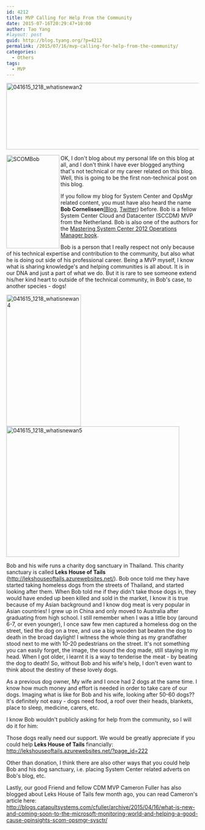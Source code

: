 ```yaml
---
id: 4212
title: MVP Calling for Help From the Community
date: 2015-07-16T20:29:47+10:00
author: Tao Yang
#layout: post
guid: http://blog.tyang.org/?p=4212
permalink: /2015/07/16/mvp-calling-for-help-from-the-community/
categories:
  - Others
tags:
  - MVP
---
```

<a href="http://blog.tyang.org/wp-content/uploads/2015/07/041615_1218_whatisnewan2.png"><img style="background-image: none; padding-top: 0px; padding-left: 0px; display: inline; padding-right: 0px; border: 0px;" title="041615_1218_whatisnewan2" src="http://blog.tyang.org/wp-content/uploads/2015/07/041615_1218_whatisnewan2_thumb.png" alt="041615_1218_whatisnewan2" width="685" height="174" border="0" /></a>

<a href="http://blog.tyang.org/wp-content/uploads/2015/07/bob.jpg"><img style="background-image: none; float: left; padding-top: 0px; padding-left: 0px; display: inline; padding-right: 0px; border: 0px;" title="SCOMBob" src="http://blog.tyang.org/wp-content/uploads/2015/07/bob_thumb.jpg" alt="SCOMBob" width="139" height="244" align="left" border="0" /></a>OK, I don't blog about my personal life on this blog at all, and I don't think I have ever blogged anything that's not technical or my career related on this blog. Well, this is going to be the first non-technical post on this blog.

If you follow my blog for System Center and OpsMgr related content, you must have also heard the name <strong>Bob Cornelissen</strong><a href="http://www.bictt.com/blogs/bictt.php" target="_blank">(Blog</a>, <a href="https://twitter.com/Bob_Cornelissen" target="_blank">Twitter</a>) before. Bob is a fellow System Center Cloud and Datacenter (SCCDM) MVP from the Netherland. Bob is also one of the authors for the <a href="http://www.amazon.com/Mastering-System-Center-Operations-Manager/dp/1118128990" target="_blank">Mastering System Center 2012 Operations Manager book</a>.

Bob is a person that I really respect not only because of his technical expertise and contribution to the community, but also what he is doing out side of his professional career. Being a MVP myself, I know what is sharing knowledge's and helping communities is all about. It is in our DNA and just a part of what we do. But it is rare to see someone extend his/her kind heart to outside of the technical community, in Bob's case, to another species - dogs!

<a href="http://blog.tyang.org/wp-content/uploads/2015/07/041615_1218_whatisnewan4.jpg"><img style="background-image: none; padding-top: 0px; padding-left: 0px; display: inline; padding-right: 0px; border: 0px;" title="041615_1218_whatisnewan4" src="http://blog.tyang.org/wp-content/uploads/2015/07/041615_1218_whatisnewan4_thumb.jpg" alt="041615_1218_whatisnewan4" width="195" height="344" border="0" /></a><a href="http://blog.tyang.org/wp-content/uploads/2015/07/041615_1218_whatisnewan5.jpg"><img style="background-image: none; padding-top: 0px; padding-left: 0px; display: inline; padding-right: 0px; border: 0px;" title="041615_1218_whatisnewan5" src="http://blog.tyang.org/wp-content/uploads/2015/07/041615_1218_whatisnewan5_thumb.jpg" alt="041615_1218_whatisnewan5" width="453" height="341" border="0" /></a>

Bob and his wife runs a charity dog sanctuary in Thailand. This charity sanctuary is called <strong>Leks House of Tails</strong> (<a title="http://lekshouseoftails.azurewebsites.net/" href="http://lekshouseoftails.azurewebsites.net/">http://lekshouseoftails.azurewebsites.net/</a>). Bob once told me they have started taking homeless dogs from the streets of Thailand, and started looking after them. When Bob told me if they didn't take those dogs in, they would have ended up been killed and sold in the market, I know it is true because of my Asian background and I know dog meat is very popular in Asian countries! I grew up in China and only moved to Australia after graduating from high school. I still remember when I was a little boy (around 6-7, or even younger), I once saw few men captured a homeless dog on the street, tied the dog on a tree, and use a big wooden bat beaten the dog to death in the broad daylight! I witness the whole thing as my grandfather stood next to me with 10-20 pedestrians on the street. It's not something you can easily forget, the image, the sound the dog made, still staying in my head. When I got older, i learnt it is a way to tenderise the meat - by beating the dog to death! So, without Bob and his wife's help, I don't even want to think about the destiny of these lovely dogs.

As a previous dog owner, My wife and I once had 2 dogs at the same time. I know how much money and effort is needed in order to take care of our dogs. Imaging what is like for Bob and his wife, looking after 50-60 dogs??  It's definitely not easy - dogs need food, a roof over their heads, blankets, place to sleep, medicine, carers, etc.

I know Bob wouldn't publicly asking for help from the community, so I will do it for him:

Those dogs really need our support. We would be greatly appreciate if you could help <strong>Leks House of Tails</strong> financially: <a title="http://lekshouseoftails.azurewebsites.net/?page_id=222" href="http://lekshouseoftails.azurewebsites.net/?page_id=222">http://lekshouseoftails.azurewebsites.net/?page_id=222</a>

Other than donation, I think there are also other ways that you could help Bob and his dog sanctuary, i.e. placing System Center related adverts on Bob's blog, etc.

Lastly, our good Friend and fellow CDM MVP Cameron Fuller has also blogged about Leks House of Tails few month ago, you can read Cameron's article here: <a title="http://blogs.catapultsystems.com/cfuller/archive/2015/04/16/what-is-new-and-coming-soon-to-the-microsoft-monitoring-world-and-helping-a-good-cause-opinsights-scom-opsmgr-sysctr/" href="http://blogs.catapultsystems.com/cfuller/archive/2015/04/16/what-is-new-and-coming-soon-to-the-microsoft-monitoring-world-and-helping-a-good-cause-opinsights-scom-opsmgr-sysctr/">http://blogs.catapultsystems.com/cfuller/archive/2015/04/16/what-is-new-and-coming-soon-to-the-microsoft-monitoring-world-and-helping-a-good-cause-opinsights-scom-opsmgr-sysctr/</a>